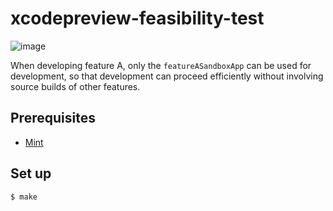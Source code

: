 # xcodepreview-feasibility-test

![image](https://user-images.githubusercontent.com/4639852/109974593-11338c00-7d3d-11eb-8a75-b91a8b3a9f56.png)

When developing feature A, only the `featureASandboxApp` can be used for development, so that development can proceed efficiently without involving source builds of other features.

## Prerequisites
* [Mint](https://github.com/yonaskolb/Mint)

## Set up
`$ make`

